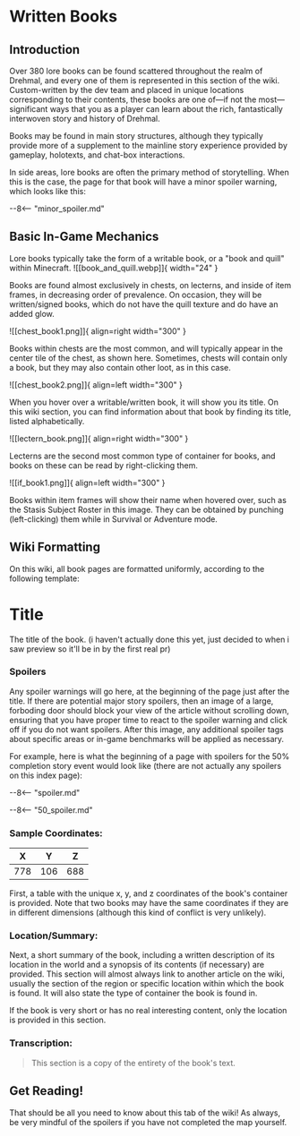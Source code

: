 # Written Books

## Introduction
Over 380 lore books can be found scattered throughout the realm of Drehmal, and every one of them is represented in this section of the wiki. Custom-written by the dev team and placed in unique locations corresponding to their contents, these books are one of—if not the most—significant ways that you as a player can learn about the rich, fantastically interwoven story and history of Drehmal. 

Books may be found in main story structures, although they typically provide more of a supplement to the mainline story experience provided by gameplay, holotexts, and chat-box interactions. 

In side areas, lore books are often the primary method of storytelling. When this is the case, the page for that book will have a minor spoiler warning, which looks like this:

--8<-- "minor_spoiler.md"

## Basic In-Game Mechanics
Lore books typically take the form of a writable book, or a "book and quill" within Minecraft. ![[book_and_quill.webp]]{ width="24" }

Books are found almost exclusively in chests, on lecterns, and inside of item frames, in decreasing order of prevalence. On occasion, they will be written/signed books, which do not have the quill texture and do have an added glow.


![[chest_book1.png]]{ align=right width="300" }



Books within chests are the most common, and will typically appear in the center tile of the chest, as shown here. Sometimes, chests will contain only a book, but they may also contain other loot, as in this case. 




![[chest_book2.png]]{ align=left width="300" } 



When you hover over a writable/written book, it will show you its title. On this wiki section, you can find information about that book by finding its title, listed alphabetically. 




![[lectern_book.png]]{ align=right width="300" }



Lecterns are the second most common type of container for books, and books on these can be read by right-clicking them. 




![[if_book1.png]]{ align=left width="300" } 



Books within item frames will show their name when hovered over, such as the Stasis Subject Roster in this image. They can be obtained by punching (left-clicking) them while in Survival or Adventure mode.




## Wiki Formatting
On this wiki, all book pages are formatted uniformly, according to the following template:

# Title
The title of the book. (i haven't actually done this yet, just decided to when i saw preview so it'll be in by the first real pr)

### Spoilers
Any spoiler warnings will go here, at the beginning of the page just after the title. If there are potential major story spoilers, then an image of a large, forboding door should block your view of the article without scrolling down, ensuring that you have proper time to react to the spoiler warning and click off if you do not want spoilers. After this image, any additional spoiler tags about specific areas or in-game benchmarks will be applied as necessary. 


For example, here is what the beginning of a page with spoilers for the 50% completion story event would look like (there are not actually any spoilers on this index page):

--8<-- "spoiler.md"

--8<-- "50_spoiler.md"

### Sample Coordinates:
| **X** | **Y**| **Z** |
|:-----:|:----:|:-----:|
|778  |106   |688  |

First, a table with the unique x, y, and z coordinates of the book's container is provided. Note that two books may have the same coordinates if they are in different dimensions (although this kind of conflict is very unlikely).

### Location/Summary:
Next, a short summary of the book, including a written description of its location in the world and a synopsis of its contents (if necessary) are provided. This section will almost always link to another article on the wiki, usually the section of the region or specific location within which the book is found. It will also state the type of container the book is found in.

If the book is very short or has no real interesting content, only the location is provided in this section.

### Transcription:
> This section is a copy of the entirety of the book's text.

## Get Reading!

That should be all you need to know about this tab of the wiki! As always, be very mindful of the spoilers if you have not completed the map yourself.





